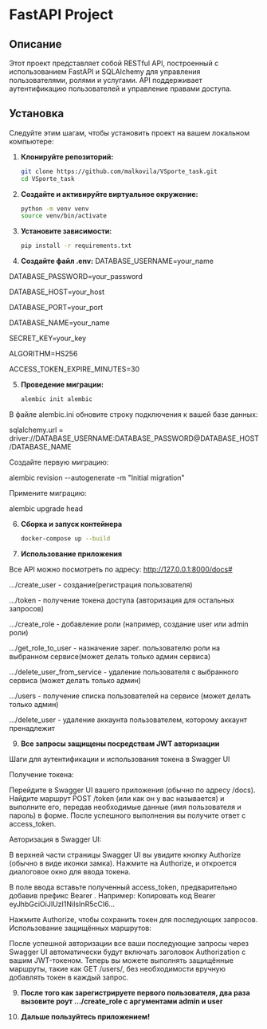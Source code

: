 # FastAPI Project

## Описание

Этот проект представляет собой RESTful API, построенный с использованием FastAPI и SQLAlchemy для управления пользователями, ролями и услугами. API поддерживает аутентификацию пользователей и управление правами доступа.

## Установка

Следуйте этим шагам, чтобы установить проект на вашем локальном компьютере:

1. **Клонируйте репозиторий:**

   ```bash
   git clone https://github.com/malkovila/VSporte_task.git
   cd VSporte_task

2. **Создайте и активируйте виртуальное окружение:**
      ```bash
    python -m venv venv
    source venv/bin/activate
   
3. **Установите зависимости:**
      ```bash
    pip install -r requirements.txt
 
4. **Создайте файл .env:**
DATABASE_USERNAME=your_name

DATABASE_PASSWORD=your_password

DATABASE_HOST=your_host

DATABASE_PORT=your_port

DATABASE_NAME=your_name

SECRET_KEY=your_key

ALGORITHM=HS256

ACCESS_TOKEN_EXPIRE_MINUTES=30

5. **Проведение миграции:**
      ```bash
    alembic init alembic
В файле alembic.ini обновите строку подключения к вашей базе данных:

sqlalchemy.url = driver://DATABASE_USERNAME:DATABASE_PASSWORD@DATABASE_HOST/DATABASE_NAME

Создайте первую миграцию:

alembic revision --autogenerate -m "Initial migration"

Примените миграцию:

alembic upgrade head

6. **Сборка и запуск контейнера**
      ```bash
    docker-compose up --build

7. **Использование приложения**
   
Все API можно посмотреть по адресу: http://127.0.0.1:8000/docs#

.../create_user - создание(регистрация пользователя)

.../token - получение токена доступа (авторизация для остальных запросов)

.../create_role - добавление роли (например, создание user или admin роли)

.../get_role_to_user - назначение зарег. пользователю роли на выбранном сервисе(может делать только админ сервиса)

.../delete_user_from_service - удаление пользователя с выбранного сервиса (может делать только админ)

.../users - получение списка пользователей на сервисе (может делать только админ)

.../delete_user - удаление аккаунта пользователем, которому аккаунт пренадлежит

9. **Все запросы защищены посредствам JWT авторизации**

Шаги для аутентификации и использования токена в Swagger UI

Получение токена:

Перейдите в Swagger UI вашего приложения (обычно по адресу /docs).
Найдите маршрут POST /token (или как он у вас называется) и выполните его, передав необходимые данные (имя пользователя и пароль) в форме.
После успешного выполнения вы получите ответ с access_token.

Авторизация в Swagger UI:

В верхней части страницы Swagger UI вы увидите кнопку Authorize (обычно в виде иконки замка).
Нажмите на Authorize, и откроется диалоговое окно для ввода токена.

В поле ввода вставьте полученный access_token, предварительно добавив префикс Bearer . Например:
Копировать код
Bearer eyJhbGciOiJIUzI1NiIsInR5cCI6...

Нажмите Authorize, чтобы сохранить токен для последующих запросов.
Использование защищённых маршрутов:

После успешной авторизации все ваши последующие запросы через Swagger UI автоматически будут включать заголовок Authorization с вашим JWT-токеном.
Теперь вы можете выполнять защищённые маршруты, такие как GET /users/, без необходимости вручную добавлять токен в каждый запрос.


9. **После того как зарегистрируете первого пользователя, два раза вызовите роут .../create_role с аргументами admin и user**


10. **Дальше пользуйтесь приложением!**


